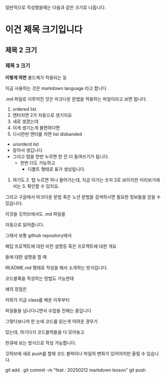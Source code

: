 일반적으로 작성했을때는 다음과 같은 크기로 나옵니다.
# 이건 제목 크기입니다
## 제목 2 크기
### 제목 3 크기

__이렇게 하면__ 볼드체가 적용되는 등

지금 사용하는 것은 markdown language 라고 합니다.

.md 파일로 이루어진 것은 마크다운 문법을 적용하는 
파일이라고 보면 됩니다.

1. ordered list
2. 엔터치면 2가 자동으로 생기지요
3. 새로 생겼는데
4. 이게 생기는게 불편하다면
5. 다시한번 엔터를 치면 list disbanded

- unorderd list
-  알아서 생깁니다
  - 그리고 탭을 한번 누르면 한 칸 더 들여쓰기가 됩니다.
    - 한번 더도 가능하고
      - 디폴트 형태로 표가 생성됩니다.

1. 여기도
   2. 탭 누르면 하나 들어가는데, 지금 이거는 숫자 2로 보이지만 미리보기에서는 
   3. 확인할 수 있지요.

그리고 구글에서 
마크다운 문법 혹은 노션 문법을 검색하시면
필요한 정보들을 얻을 수 있습니다.

이것을 깃허브에서도 .md 파일을

자동으로 읽어줍니다.

그래서 보통 github repository에서

해답 프로젝트에 대한 비전 설명등
혹은 프로젝트에 대한 개요

들에 대한 설명을 할 때

README.md 형태로 작성을 해서 소개하는 방식입니다.

코드블록을 작성하는 방법도 가능한데

얘의 장점은

저희가 지금 class를 배운 이후부터

파일들을 넘나다니면서 수업을 진해는 중입니다

그렇다보니까 한 눈에 코드를 읽는게 어려운 경우가

있는데, 여기다가 코드블럭들을 다 모아놓고

한큐에 보는 방식으로 작성 가능합니다.

깃허브에 새로 push를 할때 
코드 블럭이나 파일의 변화가 있어야지만
올릴 수 있습니다.

git add .
git commit -m "feat : 20250212 markdown lesson"
git push

